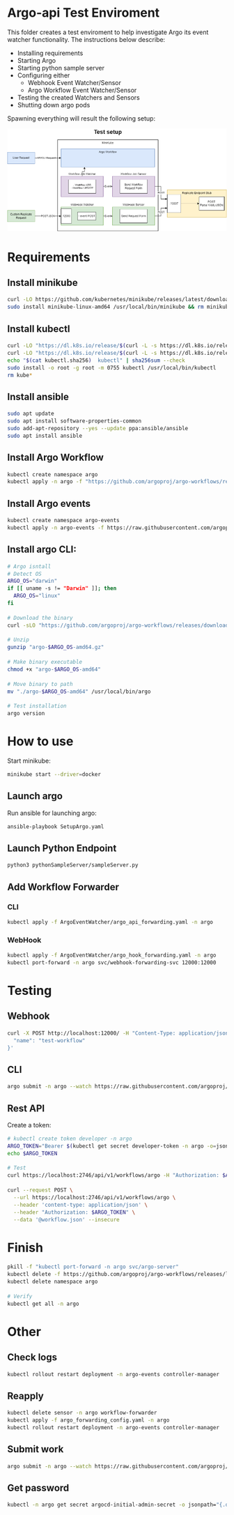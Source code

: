 # Argo-api Test Enviroment

This folder creates a test enviroment to help investigate Argo its event watcher functionality. The instructions below describe:
- Installing requirements
- Starting Argo
- Starting python sample server
- Configuring either
	- Webhook Event Watcher/Sensor
	- Argo Workflow Event Watcher/Sensor
- Testing the created Watchers and Sensors
- Shutting down argo pods

Spawning everything will result the following setup:

![](argo-API_test_setup.png)

# Requirements

## Install minikube

```bash
curl -LO https://github.com/kubernetes/minikube/releases/latest/download/minikube-linux-amd64
sudo install minikube-linux-amd64 /usr/local/bin/minikube && rm minikube-linux-amd64
```

## Install kubectl

```bash
curl -LO "https://dl.k8s.io/release/$(curl -L -s https://dl.k8s.io/release/stable.txt)/bin/linux/amd64/kubectl"
curl -LO "https://dl.k8s.io/release/$(curl -L -s https://dl.k8s.io/release/stable.txt)/bin/linux/amd64/kubectl.sha256"
echo "$(cat kubectl.sha256)  kubectl" | sha256sum --check
sudo install -o root -g root -m 0755 kubectl /usr/local/bin/kubectl
rm kube*
```

## Install ansible

```bash
sudo apt update
sudo apt install software-properties-common
sudo add-apt-repository --yes --update ppa:ansible/ansible
sudo apt install ansible
```

## Install Argo Workflow

```bash
kubectl create namespace argo
kubectl apply -n argo -f "https://github.com/argoproj/argo-workflows/releases/download/v3.6.4/quick-start-minimal.yaml"
```

## Install Argo events

```bash
kubectl create namespace argo-events
kubectl apply -n argo-events -f https://raw.githubusercontent.com/argoproj/argo-events/stable/manifests/install.yaml
```

## Install argo CLI:

```bash
# Argo isntall
# Detect OS
ARGO_OS="darwin"
if [[ uname -s != "Darwin" ]]; then
  ARGO_OS="linux"
fi

# Download the binary
curl -sLO "https://github.com/argoproj/argo-workflows/releases/download/v3.6.4/argo-$ARGO_OS-amd64.gz"

# Unzip
gunzip "argo-$ARGO_OS-amd64.gz"

# Make binary executable
chmod +x "argo-$ARGO_OS-amd64"

# Move binary to path
mv "./argo-$ARGO_OS-amd64" /usr/local/bin/argo

# Test installation
argo version
```

# How to use

Start minikube:
```bash
minikube start --driver=docker
```

## Launch argo
Run ansible for launching argo:
```bash
ansible-playbook SetupArgo.yaml
```

## Launch Python Endpoint

```bash
python3 pythonSampleServer/sampleServer.py
```

## Add Workflow Forwarder

### CLI
```bash
kubectl apply -f ArgoEventWatcher/argo_api_forwarding.yaml -n argo
```

### WebHook
```bash
kubectl apply -f ArgoEventWatcher/argo_hook_forwarding.yaml -n argo
kubectl port-forward -n argo svc/webhook-forwarding-svc 12000:12000
```

# Testing

## Webhook
```bash
curl -X POST http://localhost:12000/ -H "Content-Type: application/json" -d '{
  "name": "test-workflow"
}'

```

## CLI 

```bash
argo submit -n argo --watch https://raw.githubusercontent.com/argoproj/argo-workflows/main/examples/hello-world.yaml
```

## Rest API

Create a token:

```bash
# kubectl create token developer -n argo
ARGO_TOKEN="Bearer $(kubectl get secret developer-token -n argo -o=jsonpath='{.data.token}' | base64 --decode)"
echo $ARGO_TOKEN

# Test
curl https://localhost:2746/api/v1/workflows/argo -H "Authorization: $ARGO_TOKEN" --insecure

curl --request POST \
  --url https://localhost:2746/api/v1/workflows/argo \
  --header 'content-type: application/json' \
  --header "Authorization: $ARGO_TOKEN" \
  --data '@workflow.json' --insecure
```

# Finish

```bash
pkill -f "kubectl port-forward -n argo svc/argo-server"
kubectl delete -f https://github.com/argoproj/argo-workflows/releases/latest/download/install.yaml
kubectl delete namespace argo

# Verify
kubectl get all -n argo

```

# Other

## Check logs
```bash
kubectl rollout restart deployment -n argo-events controller-manager
```

## Reapply
```bash
kubectl delete sensor -n argo workflow-forwarder
kubectl apply -f argo_forwarding_config.yaml -n argo
kubectl rollout restart deployment -n argo-events controller-manager
```

## Submit work

```bash
argo submit -n argo --watch https://raw.githubusercontent.com/argoproj/argo-workflows/main/examples/hello-world.yaml
```

## Get password
```bash
kubectl -n argo get secret argocd-initial-admin-secret -o jsonpath="{.data.password}" | base64 -d
```
